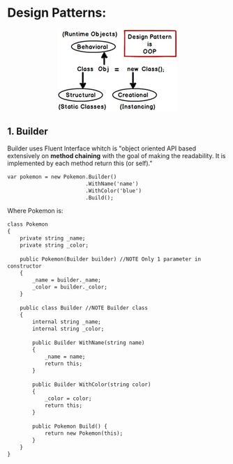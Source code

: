 # Design Patterns:
<p align="center"> 
<img src="../assets/designPatterns.jpg">
</p>

## 1. Builder

Builder uses Fluent Interface whitch is "object oriented API based extensively on **method chaining** with the goal of making the readability. It is implemented by each method return this (or self)."
```
var pokemon = new Pokemon.Builder()
                         .WithName('name')
                         .WithColor('blue')
                         .Build();
```

Where Pokemon is:

```
class Pokemon
{
    private string _name;
    private string _color;

    public Pokemon(Builder builder) //NOTE Only 1 parameter in constructor
    {
        _name = builder._name;
        _color = builder._color;
    }

    public class Builder //NOTE Builder class
    {
        internal string _name;
        internal string _color;

        public Builder WithName(string name)
        {
            _name = name;
            return this;
        }

        public Builder WithColor(string color)
        {
            _color = color;
            return this;
        }

        public Pokemon Build() {
            return new Pokemon(this);
        }
    }
}
```